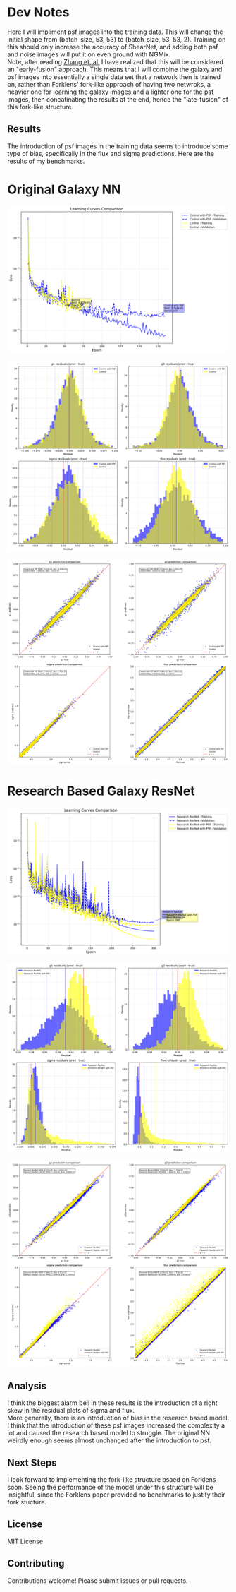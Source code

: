 # Dev Notes

Here I will impliment psf images into the training data. This will change the initial shape from (batch_size, 53, 53) to (batch_size, 53, 53, 2).
Training on this should only increase the accuracy of ShearNet, and adding both psf and noise images will put it on even ground with NGMix.  
Note, after reading [Zhang et. al.](https://arxiv.org/abs/2301.02986) I have realized that this will be considered an "early-fusion" approach. This means that I will combine the galaxy and psf images into essentially a single data set that a network then is trained on, rather than Forklens' fork-like approach of having two netwroks, a heavier one for learning the galaxy images and a lighter one for the psf images, then concatinating the results at the end, hence the "late-fusion" of this fork-like structure.  

## Results

The introduction of psf images in the training data seems to introduce some type of bias, specifically in the flux and sigma predictions. Here are the results of my benchmarks.

# Original Galaxy NN

![learning_curves](./notebooks/psf_vs_not_control/learning_curves_comparison_20250703_135816.png)

![residuals](./notebooks/psf_vs_not_control/residuals_comparison_20250703_135842.png)

![predictions](./notebooks/psf_vs_not_control/prediction_comparison_20250703_135829.png)

# Research Based Galaxy ResNet

![learning_curves](./notebooks/psf_vs_not_research_resnet/learning_curves_comparison_20250704_005709.png)

![residuals](./notebooks/psf_vs_not_research_resnet/residuals_comparison_20250704_005751.png)

![predictions](./notebooks/psf_vs_not_research_resnet/prediction_comparison_20250704_005741.png)


## Analysis

I think the biggest alarm bell in these results is the introduction of a right skew in the residual plots of sigma and flux.  
More generally, there is an introduction of bias in the research based model.  
I think that the introduction of these psf images increased the complexity a lot and caused the research based model to struggle. The original NN weirdly enough seems almost unchanged after the introduction to psf.  

## Next Steps

I look forward to implementing the fork-like structure bsaed on Forklens soon. Seeing the performance of the model under this structure will be insightful, since the Forklens paper provided no benchmarks to justify their fork stucture.  

## License

MIT License

## Contributing

Contributions welcome! Please submit issues or pull requests.
